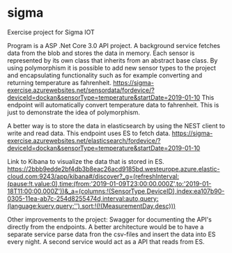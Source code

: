 # sigma
Exercise project for Sigma IOT

Program is a ASP .Net Core 3.0 API project.
A background service fetches data from the blob and stores the data in memory. Each sensor is represented by its own class that inherits from an abstract base class.
By using polymorphism it is possible to add new sensor types to the project and encapsulating functionality such as for example converting and returning temperature as fahrenheit.
https://sigma-exercise.azurewebsites.net/sensordata/fordevice/?deviceId=dockan&sensorType=temperature&startDate=2019-01-10
This endpoint will automatically convert temperature data to fahrenheit. This is just to demonstrate the idea of polymorphism.

A better way is to store the data in elasticsearch by using the NEST client to write and read data.
This endpoint uses ES to fetch data.
https://sigma-exercise.azurewebsites.net/elasticsearch/fordevice/?deviceId=dockan&sensorType=temperature&startDate=2019-01-10

Link to Kibana to visualize the data that is stored in ES.
https://2bbb9edde2bf4db3b8eac26acd9185bd.westeurope.azure.elastic-cloud.com:9243/app/kibana#/discover?_g=(refreshInterval:(pause:!t,value:0),time:(from:'2019-01-09T23:00:00.000Z',to:'2019-01-18T11:00:00.000Z'))&_a=(columns:!(SensorType,DeviceID),index:ea107b90-0305-11ea-ab7c-254d8255474d,interval:auto,query:(language:kuery,query:''),sort:!(!(MeasurementDay,desc)))

Other improvements to the project:
Swagger for documenting the API's directly from the endpoints.
A better architecture would be to have a separate service parse data fron the csv-files and insert the data into ES every night.
A second service would act as a API that reads from ES.